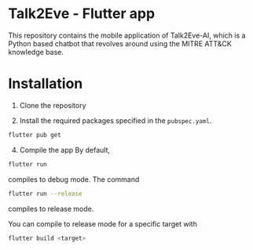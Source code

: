 # Talk2Eve - Flutter app

This repository contains the mobile application of Talk2Eve-AI, which is a Python based chatbot that revolves around using the MITRE ATT&CK knowledge base.

# Installation
1. Clone the repository
  
2. Install the required packages specified in the `pubspec.yaml`.
```bash
flutter pub get
```

4. Compile the app
By default,
```bash
flutter run
```
compiles to debug mode.
The command 
```bash
flutter run --release
```
compiles to release mode.

You can compile to release mode for a specific target with 
```bash
flutter build <target>
```

